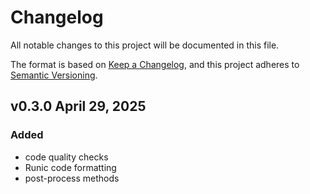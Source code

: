 # Changelog


All notable changes to this project will be documented in this file.

The format is based on [Keep a Changelog](https://keepachangelog.com/en/1.1.0/),
and this project adheres to [Semantic Versioning](https://semver.org/spec/v2.0.0.html).


## v0.3.0 April 29, 2025

### Added
  - code quality checks
  - Runic code formatting
  - post-process methods

